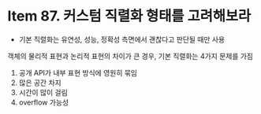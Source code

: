 # Item 87. 커스텀 직렬화 형태를 고려해보라

- 기본 직렬화는 유연성, 성능, 정확성 측면에서 괜찮다고 판단될 때만 사용

객체의 물리적 표현과 논리적 표현의 차이가 큰 경우, 기본 직렬화는 4가지 문제를 가짐  
1. 공개 API가 내부 표현 방식에 영원히 묶임
2. 많은 공간 차지
3. 시간이 많이 걸림
4. overflow 가능성